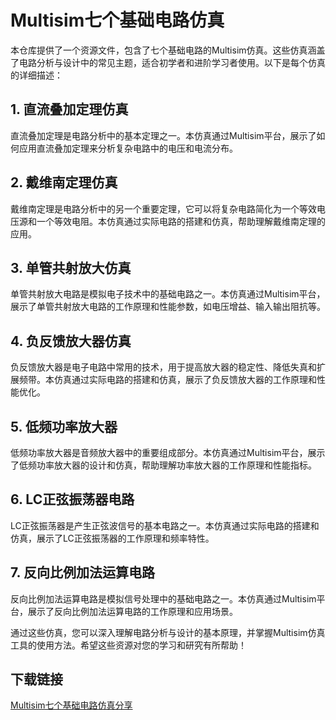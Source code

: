 # Multisim七个基础电路仿真

本仓库提供了一个资源文件，包含了七个基础电路的Multisim仿真。这些仿真涵盖了电路分析与设计中的常见主题，适合初学者和进阶学习者使用。以下是每个仿真的详细描述：

## 1. 直流叠加定理仿真
直流叠加定理是电路分析中的基本定理之一。本仿真通过Multisim平台，展示了如何应用直流叠加定理来分析复杂电路中的电压和电流分布。

## 2. 戴维南定理仿真
戴维南定理是电路分析中的另一个重要定理，它可以将复杂电路简化为一个等效电压源和一个等效电阻。本仿真通过实际电路的搭建和仿真，帮助理解戴维南定理的应用。

## 3. 单管共射放大仿真
单管共射放大电路是模拟电子技术中的基础电路之一。本仿真通过Multisim平台，展示了单管共射放大电路的工作原理和性能参数，如电压增益、输入输出阻抗等。

## 4. 负反馈放大器仿真
负反馈放大器是电子电路中常用的技术，用于提高放大器的稳定性、降低失真和扩展频带。本仿真通过实际电路的搭建和仿真，展示了负反馈放大器的工作原理和性能优化。

## 5. 低频功率放大器
低频功率放大器是音频放大器中的重要组成部分。本仿真通过Multisim平台，展示了低频功率放大器的设计和仿真，帮助理解功率放大器的工作原理和性能指标。

## 6. LC正弦振荡器电路
LC正弦振荡器是产生正弦波信号的基本电路之一。本仿真通过实际电路的搭建和仿真，展示了LC正弦振荡器的工作原理和频率特性。

## 7. 反向比例加法运算电路
反向比例加法运算电路是模拟信号处理中的基础电路之一。本仿真通过Multisim平台，展示了反向比例加法运算电路的工作原理和应用场景。

通过这些仿真，您可以深入理解电路分析与设计的基本原理，并掌握Multisim仿真工具的使用方法。希望这些资源对您的学习和研究有所帮助！

## 下载链接

[Multisim七个基础电路仿真分享](https://pan.quark.cn/s/07fdfd4d42f7)